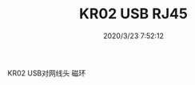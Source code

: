 ﻿---
layout: post 
title: KR02 USB RJ45
tags: RJ45
categories: wire-harness
overview: 
series: 
part_number: KR02
thumb_img: static/202003/267-thumb-20200323155301.jpg
small_img: static/202003/267-20200323155301.jpg
date: 2020/3/23 7:52:12
---


KR02 USB对网线头 磁环

